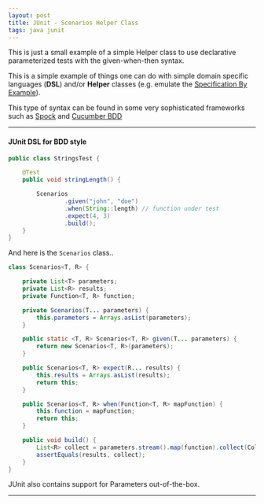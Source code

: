 ```yaml
---
layout: post
title: JUnit - Scenarios Helper Class
tags: java junit
---
```


This is just a small example of a simple Helper class to use declarative parameterized tests with the given-when-then syntax.

This is a simple example of things one can do with simple domain specific languages (**DSL**) and/or **Helper** classes (e.g. emulate the [Specification By Example](http://martinfowler.com/bliki/GivenWhenThen.html)). 

This type of syntax can be found in some very sophisticated frameworks such as [Spock](https://github.com/spockframework) and [Cucumber BDD](https://cucumber.io)

****

#### JUnit DSL for BDD style

```java
public class StringsTest {

    @Test
    public void stringLength() {

        Scenarios
                .given("john", "doe")
                .when(String::length) // function under test
                .expect(4, 3)
                .build();
    }
}
```

And here is the `Scenarios` class..

```java
class Scenarios<T, R> {

    private List<T> parameters;
    private List<R> results;
    private Function<T, R> function;

    private Scenarios(T... parameters) {
        this.parameters = Arrays.asList(parameters);
    }

    public static <T, R> Scenarios<T, R> given(T... parameters) {
        return new Scenarios<T, R>(parameters);
    }

    public Scenarios<T, R> expect(R... results) {
        this.results = Arrays.asList(results);
        return this;
    }

    public Scenarios<T, R> when(Function<T, R> mapFunction) {
        this.function = mapFunction;
        return this;
    }

    public void build() {
        List<R> collect = parameters.stream().map(function).collect(Collectors.toList());
        assertEquals(results, collect);
    }
}
```

JUnit also contains support for Parameters out-of-the-box.

****

